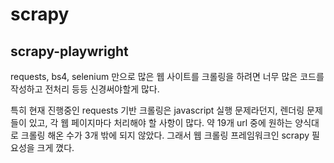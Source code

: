 # scrapy

## scrapy-playwright

requests, bs4, selenium 만으로 많은 웹 사이트를 크롤링을 하려면 너무 많은 코드를 작성하고 전처리 등등 신경써야할게 많다.

특히 현재 진행중인 requests 기반 크롤링은 javascript 실행 문제라던지, 렌더링 문제들이 있고, 각 웹 페이지마다 처리해야 할 사항이 많다. 약 19개 url 중에 원하는 양식대로 크롤링 해온 수가 3개 밖에 되지 않았다. 그래서 웹 크롤링 프레임워크인 scrapy 필요성을 크게 꼈다.


